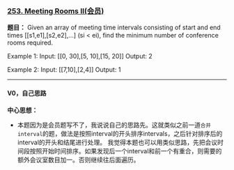 ### [253. Meeting Rooms II(会员)](https://leetcode.com/problems/meeting-rooms-ii/)

**题目：**
Given an array of meeting time intervals consisting of start and end times [[s1,e1],[s2,e2],...] (si < ei), find the minimum number of conference rooms required.

Example 1:
Input: [[0, 30],[5, 10],[15, 20]]
Output: 2

Example 2:
Input: [[7,10],[2,4]]
Output: 1

---

#### V0，自己思路
**中心思想：**
- 本题因为是会员题写不了，我说说自己的思路先。这就类似之前一道`合并interval`的题，做法是按照interval的开头排序intervals，之后针对排序后的interval的开头和结尾进行处理。
我觉得本题也可以用类似思路，先把会议时间段按照开始时间排序。如果发现后一个interval和前一个有重合，则需要的额外会议室数目加一。否则继续往后面遍历。
